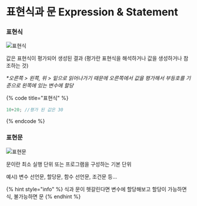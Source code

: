 # 표현식과 문 Expression & Statement

### 표현식

![표현식](../.gitbook/assets/표현식.PNG)&#x20;

값은 표현식이 평가되어 생성된 결과 (평가란 표현식을 해석하거나 값을 생성하거나 참조하는 것)

_\*오른쪽 > 왼쪽, 위 > 밑으로 읽어나가기 때문에 오른쪽에서 값을 평가해서 부등호를 기준으로 왼쪽에 있는 변수에 할당_

{% code title="표현식" %}
```javascript
10+20; //평가 된 값은 30
```
{% endcode %}

### 표현문

![표현문](../.gitbook/assets/표현문.PNG)

문이란 최소 실행 단위 또는 프로그램을 구성하는 기본 단위

예시) 변수 선언문, 할당문, 함수 선언문, 조건문 등...



{% hint style="info" %}
식과 문이 헷갈린다면 변수에 할당해보고 할당이 가능하면 식, 불가능하면 문
{% endhint %}
